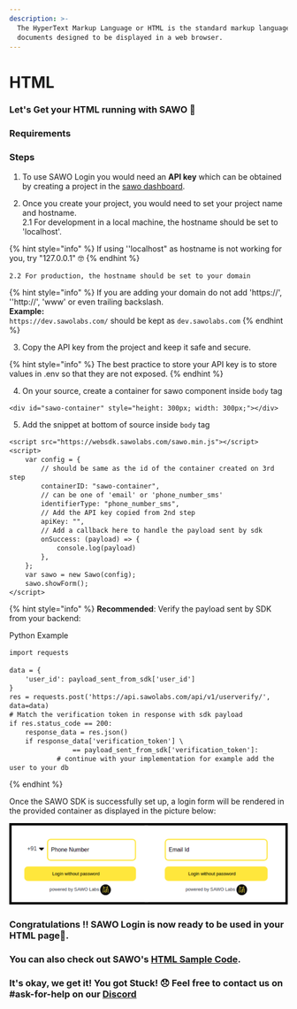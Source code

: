 ```yaml
---
description: >-
  The HyperText Markup Language or HTML is the standard markup language for
  documents designed to be displayed in a web browser.
---
```


# HTML

### Let's Get your HTML running with SAWO 🙌

### **Requirements**



### **Steps**

1. To use SAWO Login you would need an **API key** which can be obtained by creating a project in the [sawo dashboard](https://dev.sawolabs.com/). 

2.  Once you create your project, you would need to set your project name and hostname.  
    2.1 For development in a local machine, the hostname should be set to 'localhost'.

{% hint style="info" %}
If using ''localhost" as hostname is not working for you, try "127.0.0.1" 🤓 
{% endhint %}

    2.2 For production, the hostname should be set to your domain

{% hint style="info" %}
If you are adding your domain do not add 'https://', ''http://', 'www' or even trailing backslash.  
**Example:**  
`https://dev.sawolabs.com/` should be kept as `dev.sawolabs.com`
{% endhint %}

3. Copy the API key from the project and keep it safe and secure.

{% hint style="info" %}
The best practice to store your API key is to store values in .env so that they are not exposed.
{% endhint %}

4. On your source, create a container for sawo component inside `body` tag

```text
<div id="sawo-container" style="height: 300px; width: 300px;"></div>
```

5. Add the snippet at bottom of source inside `body` tag

```text
<script src="https://websdk.sawolabs.com/sawo.min.js"></script>    
<script>
    var config = {
        // should be same as the id of the container created on 3rd step
        containerID: "sawo-container",
        // can be one of 'email' or 'phone_number_sms'
        identifierType: "phone_number_sms",
        // Add the API key copied from 2nd step
        apiKey: "",
        // Add a callback here to handle the payload sent by sdk
        onSuccess: (payload) => {
            console.log(payload)
        },
    };
    var sawo = new Sawo(config);
    sawo.showForm();
</script>
```

{% hint style="info" %}
**Recommended**: Verify the payload sent by SDK from your backend:

Python Example

```text
import requests

data = {
    'user_id': payload_sent_from_sdk['user_id']
}
res = requests.post('https://api.sawolabs.com/api/v1/userverify/', data=data)
# Match the verification token in response with sdk payload
if res.status_code == 200:
    response_data = res.json()
    if response_data['verification_token'] \
                == payload_sent_from_sdk['verification_token']:
            # continue with your implementation for example add the user to your db
```
{% endhint %}

Once the SAWO SDK is successfully set up, a login form will be rendered in the provided container as displayed in the picture below:

![Final Render of SAWO Login](../.gitbook/assets/sawo-final-render.png)

### **Congratulations !! SAWO Login is now ready to be used in your HTML page**🤘**.**

### You can also check out SAWO's [HTML Sample Code](https://github.com/sawolabs/html-example).

### It's okay, we get it! You got Stuck! 😞 Feel free to contact us on \#ask-for-help on our [Discord](https://discord.com/invite/TpnCfMUE5P)

